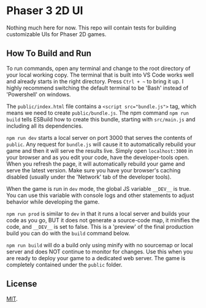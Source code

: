 # Phaser 3 2D UI

Nothing much here for now. This repo will contain tests for building customizable UIs for Phaser 2D games.

## How To Build and Run
To run commands, open any terminal and change to the root directory of your local working copy.  The terminal that is built into VS Code works well and already starts in the right directory.  Press `Ctrl + ~` to bring it up.  I highly recommend switching the default terminal to be 'Bash' instead of 'Powershell' on windows.

The `public/index.html` file contains a `<script src="bundle.js">` tag, which means we need to create `public/bundle.js`. The npm command `npm run build` tells ESBuild how to create this bundle, starting with `src/main.js` and including all its dependencies.

`npm run dev` starts a local server on port 3000 that serves the contents of `public`.  Any request for `bundle.js` will cause it to automatically rebuild your game and then it will serve the results live.  Simply open `localhost:3000` in your browser and as you edit your code, have the developer-tools open.  When you refresh the page, it will automatically rebuild your game and serve the latest version. Make sure you have your browser's caching disabled (usually under the 'Network' tab of the developer tools).

When the game is run in `dev` mode, the global JS variable `__DEV__` is true.  You can use this variable with console logs and other statements to adjust behavior while developing the game.

`npm run prod` is similar to `dev` in that it runs a local server and builds your code as you go, BUT it does not generate a source-code map, it minifies the code, and `__DEV__` is set to false.  This is a 'preview' of the final production build you can do with the `build` command below.

`npm run build` will do a build only using minify with no sourcemap or local server and does NOT continue to monitor for changes.  Use this when you are ready to deploy your game to a dedicated web server. The game is completely contained under the `public` folder.

## License

[MIT](LICENSE).
